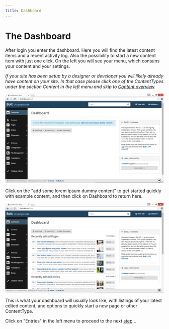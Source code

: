 ```yaml
---
title: Dashboard
---
```

The Dashboard
=============

After login you enter the dashboard. Here you will find the latest content
items and a recent activity log. Also the possibility to start a new content
item with just one click. On the left you will see your menu, which contains
your content and your settings.

*If your site has been setup by a designer or developer you will likely already
have content on your site. In that case please click one of the ContentTypes
under the section Content in the left menu and skip to
[Content overview](/content-overview)*

<a href="/files/screenshots/dashboard-empty.png" class="popup"><img src="/files/screenshots/dashboard-empty.png" width="590"></a><br>

Click on the "add some lorem ipsum dummy content" to get started quickly with
example content, and then click on Dashboard to return here.

<a href="/files/screenshots/dashboard-full.png" class="popup"><img src="/files/screenshots/dashboard-full.png" width="590"></a><br>

This is what your dashboard will usually look like, with listings of your
latest edited content, and options to quickly start a new page or other
ContentType.

Click on "Entries" in the left menu to proceed to the next
[step](content-overview)...